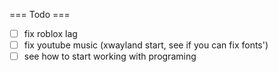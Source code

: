 === Todo ===

- [ ] fix roblox lag
- [ ] fix youtube music (xwayland start, see if you can fix fonts')
- [ ] see how to start working with programing 
